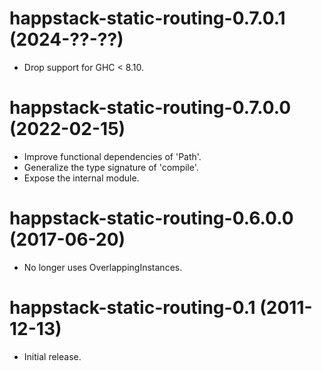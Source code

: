 # happstack-static-routing-0.7.0.1  (2024-??-??)
* Drop support for GHC < 8.10.

# happstack-static-routing-0.7.0.0  (2022-02-15)
* Improve functional dependencies of 'Path'.
* Generalize the type signature of 'compile'.
* Expose the internal module.

# happstack-static-routing-0.6.0.0  (2017-06-20)
* No longer uses OverlappingInstances.

# happstack-static-routing-0.1  (2011-12-13)
* Initial release.
